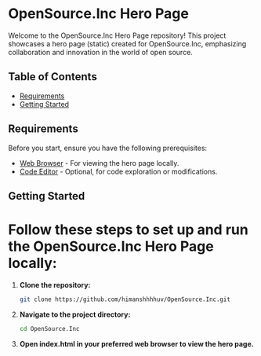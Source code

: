 
# OpenSource.Inc Hero Page

Welcome to the OpenSource.Inc Hero Page repository! This project showcases a  hero page (static) created for OpenSource.Inc, emphasizing collaboration and innovation in the world of open source.

## Table of Contents

- [Requirements](#requirements)
- [Getting Started](#getting-started)

## Requirements

Before you start, ensure you have the following prerequisites:

- [Web Browser](#) - For viewing the hero page locally.
- [Code Editor](#) - Optional, for code exploration or modifications.

## Getting Started

# Follow these steps to set up and run the OpenSource.Inc Hero Page locally:

1. **Clone the repository:**

   ```bash
   git clone https://github.com/himanshhhhuv/OpenSource.Inc.git
2. **Navigate to the project directory:**
    ```bash
    cd OpenSource.Inc
3. **Open index.html in your preferred web browser to view the hero page.**
      
